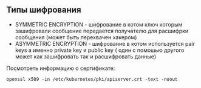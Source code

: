 ## Типы шифрования
* SYMMETRIC ENCRYPTION - шифрование в котом ключ которым зашифровали сообщение передается получателю для расшифрки сообщения (может быть перехвачен хакером)
* ASYMMETRIC ENCRYPTION - шифрование в котом используется pair keys а именно private key и public key ( один с помошью другого может как зашифровать так и расшифровать данные)

Посмотреть информацию о сертификате:
```console
openssl x509 -in /etc/kubernetes/pki/apiserver.crt -text -noout
```
